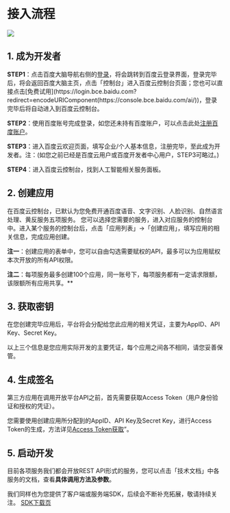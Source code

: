 # 接入流程

![](../../../../ai_images/document/AccessFlow.jpg)
## 1. 成为开发者
**STEP1**：点击百度大脑导航右侧的[登录](https://login.bce.baidu.com?redirect=encodeURIComponent(https://ai.baidu.com))，将会跳转到百度云登录界面，登录完毕后，将会返回百度大脑主页，点击「控制台」进入百度云控制台页面；您也可以直接点击[免费试用](https://login.bce.baidu.com?redirect=encodeURIComponent(https://console.bce.baidu.com/ai/))，登录完毕后将自动进入到百度云控制台。

**STEP2**：使用百度账号完成登录，如您还未持有百度账户，可以点击此处[注册百度账户](https://passport.baidu.com/v2/?reg)。

**STEP3**：进入百度云欢迎页面，填写企业/个人基本信息，注册完毕，至此成为开发者。注：(如您之前已经是百度云用户或百度开发者中心用户，STEP3可略过。)

**STEP4**：进入百度云控制台，找到人工智能相关服务面板。



## 2. 创建应用
在百度云控制台，已默认为您免费开通百度语音、文字识别、人脸识别、自然语言处理、黄反服务五项服务。
您可以选择您需要的服务，进入对应服务的控制台中。进入某个服务的控制台后，点击「应用列表」->「创建应用」，填写应用的相关信息，完成应用创建。

**注一**：创建应用的表单中，您可以自由勾选需要赋权的API，最多可以为应用赋权本次开放的所有API权限。

**注二**：每项服务最多创建100个应用，同一账号下，每项服务都有一定请求限额，该限额所有应用共享。**



## 3. 获取密钥
在您创建完毕应用后，平台将会分配给您此应用的相关凭证，主要为AppID、API Key、Secret Key。

以上三个信息是您应用实际开发的主要凭证，每个应用之间各不相同，请您妥善保管。



## 4. 生成签名
第三方应用在调用开放平台API之前，首先需要获取Access Token（用户身份验证和授权的凭证）。

您需要使用创建应用所分配到的AppID、API Key及Secret Key，进行Access Token的生成，方法详见[Access Token获取](http://ai.baidu.com/docs/#auth.html)”。



## 5. 启动开发
目前各项服务我们都会开放REST API形式的服务，您可以点击「技术文档」中各服务的文档，查看**具体调用方法及参数**。

我们同样也为您提供了客户端或服务端SDK，后续会不断补充拓展，敬请持续关注。
[SDK下载页](http://ai.baidu.com/sdk.html)


